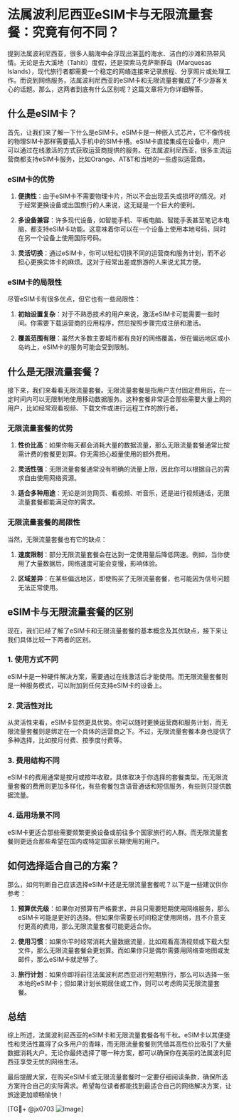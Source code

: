 # 法属波利尼西亚eSIM卡与无限流量套餐：究竟有何不同？

提到法属波利尼西亚，很多人脑海中会浮现出湛蓝的海水、洁白的沙滩和热带风情。无论是去大溪地（Tahiti）度假，还是探索马克萨斯群岛（Marquesas Islands），现代旅行者都需要一个稳定的网络连接来记录旅程、分享照片或处理工作。而说到网络服务，法属波利尼西亚的eSIM卡和无限流量套餐成了不少游客关心的话题。那么，这两者到底有什么区别呢？这篇文章将为你详细解答。

## 什么是eSIM卡？

首先，让我们来了解一下什么是eSIM卡。eSIM卡是一种嵌入式芯片，它不像传统的物理SIM卡那样需要插入手机中的SIM卡槽。eSIM卡直接集成在设备中，用户可以通过在线激活的方式获取运营商提供的服务。在法属波利尼西亚，很多主流运营商都支持eSIM卡服务，比如Orange、AT&T和当地的一些虚拟运营商。

### eSIM卡的优势

1. **便携性**：由于eSIM卡不需要物理卡片，所以不会出现丢失或损坏的情况。对于经常更换设备或出国旅行的人来说，这无疑是一个巨大的便利。
   
2. **多设备兼容**：许多现代设备，如智能手机、平板电脑、智能手表甚至笔记本电脑，都支持eSIM卡功能。这意味着你可以在一个设备上使用本地号码，同时在另一个设备上使用国际号码。

3. **灵活切换**：通过eSIM卡，你可以轻松切换不同的运营商和服务计划，而不必担心更换实体卡的麻烦。这对于经常出差或旅游的人来说尤其方便。

### eSIM卡的局限性

尽管eSIM卡有很多优点，但它也有一些局限性：

1. **初始设置复杂**：对于不熟悉技术的用户来说，激活eSIM卡可能需要一些时间。你需要下载运营商的应用程序，然后按照步骤完成注册和激活。

2. **覆盖范围有限**：虽然大多数主要城市都有良好的网络覆盖，但在偏远地区或小岛屿上，eSIM卡的服务可能会受到限制。

## 什么是无限流量套餐？

接下来，我们来看看无限流量套餐。无限流量套餐是指用户支付固定费用后，在一定时间内可以无限制地使用移动数据服务。这种套餐非常适合那些需要大量上网的用户，比如经常观看视频、下载文件或进行远程工作的旅行者。

### 无限流量套餐的优势

1. **性价比高**：如果你每天都会消耗大量的数据流量，那么无限流量套餐通常比按需计费的套餐更划算。你无需担心超量使用的额外费用。

2. **灵活性强**：无限流量套餐通常没有明确的流量上限，因此你可以根据自己的需求自由使用网络资源。

3. **适合多种用途**：无论是浏览网页、看视频、听音乐，还是进行视频通话，无限流量套餐都能满足你的需求。

### 无限流量套餐的局限性

当然，无限流量套餐也有它的缺点：

1. **速度限制**：部分无限流量套餐会在达到一定使用量后降低网速。例如，当你使用了大量数据后，网络速度可能会变慢，影响体验。

2. **区域差异**：在某些偏远地区，即使购买了无限流量套餐，也可能因为信号问题无法正常使用。

## eSIM卡与无限流量套餐的区别

现在，我们已经了解了eSIM卡和无限流量套餐的基本概念及其优缺点，接下来让我们具体比较一下两者的区别。

### 1. 使用方式不同

eSIM卡是一种硬件解决方案，需要通过在线激活后才能使用。而无限流量套餐则是一种服务模式，可以附加到任何支持eSIM卡的设备上。

### 2. 灵活性对比

从灵活性来看，eSIM卡显然更具优势。你可以随时更换运营商和服务计划，而无限流量套餐则是绑定在一个具体的运营商之下。不过，无限流量套餐本身也提供了多种选择，比如按月付费、按季度付费等。

### 3. 费用结构不同

eSIM卡的费用通常是按月或按年收取，具体取决于你选择的套餐类型。而无限流量套餐的费用则更加多样化，有些套餐包含语音通话和短信服务，有些则只提供数据流量。

### 4. 适用场景不同

eSIM卡更适合那些需要频繁更换设备或前往多个国家旅行的人群。而无限流量套餐则更适合那些希望在国内或特定国家长期使用的用户。

## 如何选择适合自己的方案？

那么，如何判断自己应该选择eSIM卡还是无限流量套餐呢？以下是一些建议供你参考：

1. **预算优先级**：如果你对预算有严格要求，并且只需要短期使用网络服务，那么eSIM卡可能是更好的选择。但如果你需要长时间稳定使用网络，且不介意支付更高的费用，那么无限流量套餐可能更适合你。

2. **使用习惯**：如果你平时经常消耗大量数据流量，比如观看高清视频或下载大型文件，那么无限流量套餐会更划算。而如果你只是偶尔需要用网络查地图或发邮件，那么eSIM卡就足够了。

3. **旅行计划**：如果你即将前往法属波利尼西亚进行短期旅行，那么可以选择一张本地的eSIM卡；但如果计划长期居住或工作，则可以考虑购买无限流量套餐。

## 总结

综上所述，法属波利尼西亚的eSIM卡和无限流量套餐各有千秋。eSIM卡以其便捷性和灵活性赢得了众多用户的青睐，而无限流量套餐则凭借其高性价比吸引了大量数据消耗大户。无论你最终选择了哪一种方案，都可以确保你在美丽的法属波利尼西亚享受无忧的网络生活。

最后提醒大家，在购买eSIM卡或无限流量套餐时一定要仔细阅读条款，确保所选方案符合自己的实际需求。希望每位读者都能找到最适合自己的网络解决方案，让旅途更加顺畅愉快！

[TG💪+ @jx0703 ![Image](https://github.com/user-attachments/assets/dbca1d08-cadb-493c-b0ec-ad6f7a83f270)]